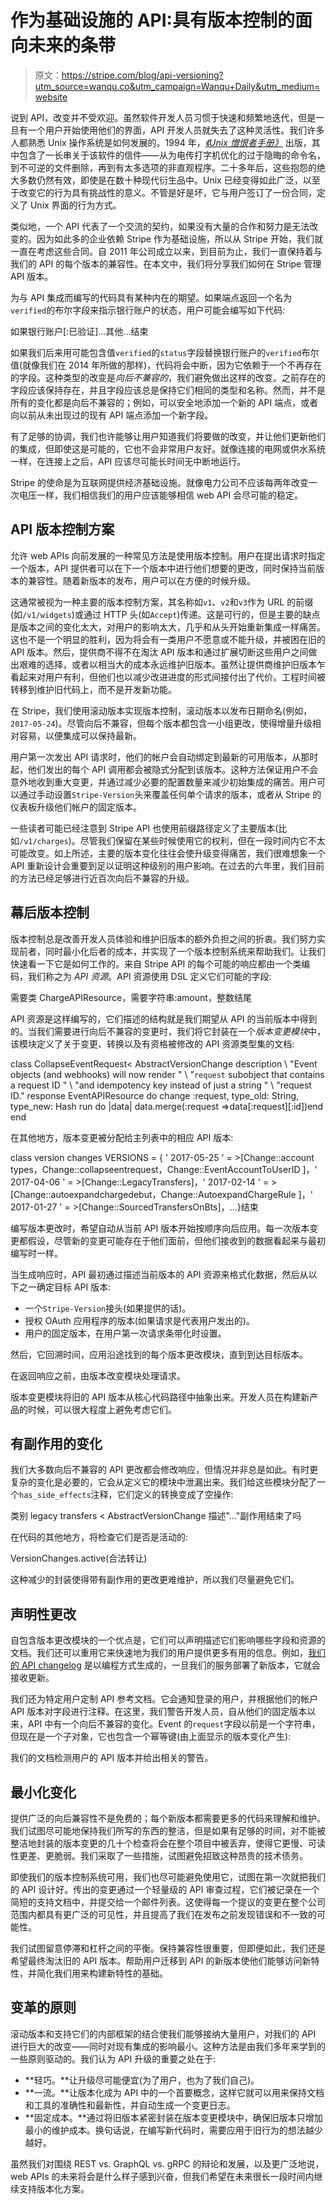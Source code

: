 # 作为基础设施的 API:具有版本控制的面向未来的条带

> 原文：<https://stripe.com/blog/api-versioning?utm_source=wanqu.co&utm_campaign=Wanqu+Daily&utm_medium=website>



说到 API，改变并不受欢迎。虽然软件开发人员习惯于快速和频繁地迭代，但是一旦有一个用户开始使用他们的界面，API 开发人员就失去了这种灵活性。我们许多人都熟悉 Unix 操作系统是如何发展的。1994 年，[*《Unix 憎恨者手册》*](https://en.wikipedia.org/wiki/The_Unix-Haters_Handbook) 出版，其中包含了一长串关于该软件的信件——从为电传打字机优化的过于隐晦的命令名，到不可逆的文件删除，再到有太多选项的非直观程序。二十多年后，这些抱怨的绝大多数仍然有效，即使是在数十种现代衍生品中。Unix 已经变得如此广泛，以至于改变它的行为具有挑战性的意义。不管是好是坏，它与用户签订了一份合同，定义了 Unix 界面的行为方式。

类似地，一个 API 代表了一个交流的契约，如果没有大量的合作和努力是无法改变的。因为如此多的企业依赖 Stripe 作为基础设施，所以从 Stripe 开始，我们就一直在考虑这些合同。自 2011 年公司成立以来，到目前为止，我们一直保持着与我们的 API 的每个版本的兼容性。在本文中，我们将分享我们如何在 Stripe 管理 API 版本。

为与 API 集成而编写的代码具有某种内在的期望。如果端点返回一个名为`verified`的布尔字段来指示银行账户的状态，用户可能会编写如下代码:

如果银行账户[:已验证]...其他...结束

如果我们后来用可能包含值`verified`的`status`字段替换银行账户的`verified`布尔值(就像我们在 2014 年所做的那样)，代码将会中断，因为它依赖于一个不再存在的字段。这种类型的改变是*向后不兼容的*，我们避免做出这样的改变。之前存在的字段应该保持存在，并且字段应该总是保持它们相同的类型和名称。然而，并不是所有的变化都是向后不兼容的；例如，可以安全地添加一个新的 API 端点，或者向以前从未出现过的现有 API 端点添加一个新字段。

有了足够的协调，我们也许能够让用户知道我们将要做的改变，并让他们更新他们的集成，但即使这是可能的，它也不会非常用户友好。就像连接的电网或供水系统一样，在连接上之后，API 应该尽可能长时间无中断地运行。

Stripe 的使命是为互联网提供经济基础设施。就像电力公司不应该每两年改变一次电压一样，我们相信我们的用户应该能够相信 web API 会尽可能的稳定。

## API 版本控制方案

允许 web APIs 向前发展的一种常见方法是使用版本控制。用户在提出请求时指定一个版本，API 提供者可以在下一个版本中进行他们想要的更改，同时保持当前版本的兼容性。随着新版本的发布，用户可以在方便的时候升级。

这通常被视为一种主要的版本控制方案，其名称如`v1`、`v2`和`v3`作为 URL 的前缀(如`/v1/widgets`)或通过 HTTP 头(如`Accept`)传递。这是可行的，但是主要的缺点是版本之间的变化太大，对用户的影响太大，几乎和从头开始重新集成一样痛苦。这也不是一个明显的胜利，因为将会有一类用户不愿意或不能升级，并被困在旧的 API 版本。然后，提供商不得不在淘汰 API 版本和通过扩展切断这些用户之间做出艰难的选择，或者以相当大的成本永远维护旧版本。虽然让提供商维护旧版本乍看起来对用户有利，但他们也以减少改进进度的形式间接付出了代价。工程时间被转移到维护旧代码上，而不是开发新功能。

在 Stripe，我们使用滚动版本实现版本控制，滚动版本以发布日期命名(例如，`2017-05-24`)。尽管向后不兼容，但每个版本都包含一小组更改，使得增量升级相对容易，以便集成可以保持最新。

用户第一次发出 API 请求时，他们的帐户会自动绑定到最新的可用版本，从那时起，他们发出的每个 API 调用都会被隐式分配到该版本。这种方法保证用户不会意外地收到重大变更，并通过减少必要的配置数量来减少初始集成的痛苦。用户可以通过手动设置`Stripe-Version`头来覆盖任何单个请求的版本，或者从 Stripe 的仪表板升级他们帐户的固定版本。

一些读者可能已经注意到 Stripe API 也使用前缀路径定义了主要版本(比如`/v1/charges`)。尽管我们保留在某些时候使用它的权利，但在一段时间内它不太可能改变。如上所述，主要的版本变化往往会使升级变得痛苦，我们很难想象一个 API 重新设计会重要到足以证明这种级别的用户影响。在过去的六年里，我们目前的方法已经足够进行近百次向后不兼容的升级。

## 幕后版本控制

版本控制总是改善开发人员体验和维护旧版本的额外负担之间的折衷。我们努力实现前者，同时最小化后者的成本，并实现了一个版本控制系统来帮助我们。让我们快速看一下它是如何工作的。来自 Stripe API 的每个可能的响应都由一个类编码，我们称之为 *API 资源*。API 资源使用 DSL 定义它们可能的字段:

需要类 ChargeAPIResource，需要字符串:amount，整数结尾

API 资源是这样编写的，它们描述的结构就是我们期望从 API 的当前版本中得到的。当我们需要进行向后不兼容的变更时，我们将它封装在一个*版本变更模块*中，该模块定义了关于变更、转换以及有资格被修改的 API 资源类型集的文档:

class CollapseEventRequest< AbstractVersionChange description \ "Event objects (and webhooks) will now render " \ "`request` subobject that contains a request ID " \ "and idempotency key instead of just a string " \ "request ID." response EventAPIResource do change :request, type_old: String, type_new: Hash run do |data| data.merge(:request =>data[:request][:id])end end

在其他地方，版本变更被分配给主列表中的相应 API 版本:

class version changes VERSIONS = { ' 2017-05-25 ' = >[Change::account types，Change::collapseentrequest，Change::EventAccountToUserID ]，' 2017-04-06 ' = >[Change::LegacyTransfers]，' 2017-02-14 ' = >[Change::autoexpandchargedebut，Change::AutoexpandChargeRule ]，' 2017-01-27 ' = >[Change::SourcedTransfersOnBts]，...}结束

编写版本更改时，希望自动从当前 API 版本开始按顺序向后应用。每一次版本变更都假设，尽管新的变更可能存在于他们面前，但他们接收到的数据看起来与最初编写时一样。

当生成响应时，API 最初通过描述当前版本的 API 资源来格式化数据，然后从以下之一确定目标 API 版本:

*   一个`Stripe-Version`接头(如果提供的话)。
*   授权 OAuth 应用程序的版本(如果请求是代表用户发出的)。
*   用户的固定版本，在用户第一次请求条带化时设置。

然后，它回溯时间，应用沿途找到的每个版本更改模块，直到到达目标版本。





在返回响应之前，由版本改变模块处理请求。





版本变更模块将旧的 API 版本从核心代码路径中抽象出来。开发人员在构建新产品的时候，可以很大程度上避免考虑它们。

## 有副作用的变化

我们大多数向后不兼容的 API 更改都会修改响应，但情况并非总是如此。有时更复杂的变化是必要的，它会从定义它的模块中泄漏出来。我们给这些模块分配了一个`has_side_effects`注释，它们定义的转换变成了空操作:

类别 legacy transfers < AbstractVersionChange 描述"..."副作用结束了吗

在代码的其他地方，将检查它们是否是活动的:

VersionChanges.active(合法转让)

这种减少的封装使得带有副作用的更改更难维护，所以我们尽量避免它们。

## 声明性更改

自包含版本更改模块的一个优点是，它们可以声明描述它们影响哪些字段和资源的文档。我们还可以重用它来快速地为我们的用户提供更多有用的信息。例如，[我们的 API changelog](https://stripe.com/docs/upgrades#api-changelog) 是以编程方式生成的，一旦我们的服务部署了新版本，它就会接收更新。

我们还为特定用户定制 API 参考文档。它会通知登录的用户，并根据他们的帐户 API 版本对字段进行注释。在这里，我们警告开发人员，自从他们的固定版本以来，API 中有一个向后不兼容的变化。Event 的`request`字段以前是一个字符串，但现在是一个子对象，它也包含一个幂等键(由上面显示的版本变化产生):





我们的文档检测用户的 API 版本并给出相关的警告。





## 最小化变化

提供广泛的向后兼容性不是免费的；每个新版本都需要更多的代码来理解和维护。我们试图尽可能地保持我们所写的东西的整洁，但是如果有足够的时间，对不能被整洁地封装的版本变更的几十个检查将会在整个项目中被丢弃，使得它更慢、可读性更差、更脆弱。我们采取了一些措施，试图避免招致这种昂贵的技术债务。

即使我们的版本控制系统可用，我们也尽可能避免使用它，试图在第一次就把我们的 API 设计好。传出的变更通过一个轻量级的 API 审查过程，它们被记录在一个简短的支持文档中，并提交给一个邮件列表。这使得每一个提议的变更在整个公司范围内都具有更广泛的可见性，并且提高了我们在发布之前发现错误和不一致的可能性。

我们试图留意停滞和杠杆之间的平衡。保持兼容性很重要，但即便如此，我们还是希望最终淘汰旧的 API 版本。帮助用户迁移到 API 的新版本使他们能够访问新特性，并简化我们用来构建新特性的基础。

## 变革的原则

滚动版本和支持它们的内部框架的结合使我们能够接纳大量用户，对我们的 API 进行巨大的改变——同时对现有集成的影响最小。这种方法是由我们多年来学到的一些原则驱动的。我们认为 API 升级的重要之处在于:

*   **轻巧。**让升级尽可能便宜(为了用户，也为了我们自己)。
*   **一流。**让版本化成为 API 中的一个首要概念，这样它就可以用来保持文档和工具的准确性和最新性，并自动生成一个变更日志。
*   **固定成本。**通过将旧版本紧密封装在版本变更模块中，确保旧版本只增加最小的维护成本。换句话说，在编写新代码时，需要应用于旧行为的想法越少越好。

虽然我们对围绕 REST vs. GraphQL vs. gRPC 的辩论和发展，以及更广泛地说，web APIs 的未来将会是什么样子感到兴奋，但我们希望在未来很长一段时间内继续支持版本化方案。


